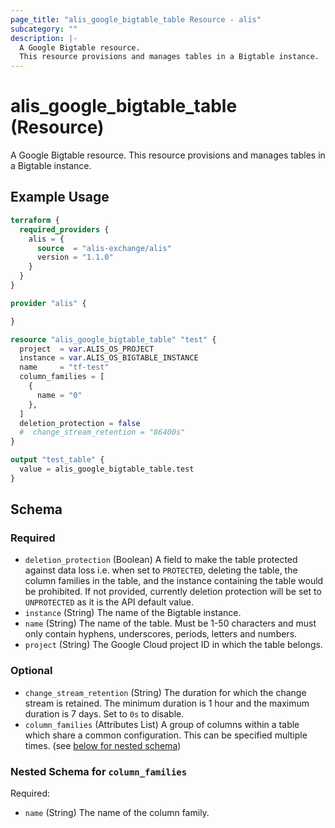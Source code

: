 ```yaml
---
page_title: "alis_google_bigtable_table Resource - alis"
subcategory: ""
description: |-
  A Google Bigtable resource.
  This resource provisions and manages tables in a Bigtable instance.
---
```


# alis_google_bigtable_table (Resource)

A Google Bigtable resource.
This resource provisions and manages tables in a Bigtable instance.

## Example Usage

```terraform
terraform {
  required_providers {
    alis = {
      source  = "alis-exchange/alis"
      version = "1.1.0"
    }
  }
}

provider "alis" {

}

resource "alis_google_bigtable_table" "test" {
  project  = var.ALIS_OS_PROJECT
  instance = var.ALIS_OS_BIGTABLE_INSTANCE
  name     = "tf-test"
  column_families = [
    {
      name = "0"
    },
  ]
  deletion_protection = false
  #  change_stream_retention = "86400s"
}

output "test_table" {
  value = alis_google_bigtable_table.test
}
```

<!-- schema generated by tfplugindocs -->
## Schema

### Required

- `deletion_protection` (Boolean) A field to make the table protected against data loss i.e. when set to `PROTECTED`, deleting the table,
the column families in the table, and the instance containing the table would be prohibited.
If not provided, currently deletion protection will be set to `UNPROTECTED` as it is the API default value.
- `instance` (String) The name of the Bigtable instance.
- `name` (String) The name of the table. Must be 1-50 characters and must only contain hyphens, underscores, periods, letters and numbers.
- `project` (String) The Google Cloud project ID in which the table belongs.

### Optional

- `change_stream_retention` (String) The duration for which the change stream is retained. The minimum duration is 1 hour and the maximum duration is 7 days. Set to `0s` to disable.
- `column_families` (Attributes List) A group of columns within a table which share a common configuration. This can be specified multiple times. (see [below for nested schema](#nestedatt--column_families))

<a id="nestedatt--column_families"></a>
### Nested Schema for `column_families`

Required:

- `name` (String) The name of the column family.